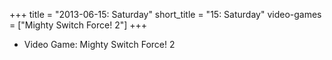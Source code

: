 +++
title = "2013-06-15: Saturday"
short_title = "15: Saturday"
video-games = ["Mighty Switch Force! 2"]
+++


* Video Game: Mighty Switch Force! 2